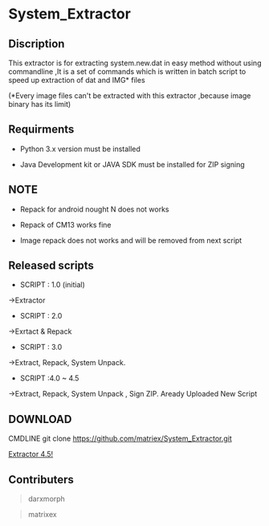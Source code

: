 # System_Extractor

Discription
-------------
This extractor is for extracting system.new.dat in easy method without using commandline ,It is a set of commands which is written in batch script to speed up extraction of dat and IMG* files


(*Every image files can't be extracted with this extractor ,because image binary has its limit)


Requirments
------------

 * Python 3.x version must be installed 

 * Java Development kit or JAVA SDK must be installed for ZIP signing


NOTE
-----

 * Repack for android nought N does not works
 
 * Repack of CM13 works fine 
  
 * Image repack does not works and will be removed from next script 

Released scripts
-----------------

* SCRIPT : 1.0 (initial)

 ->Extractor
 
* SCRIPT : 2.0

 ->Exrtact & Repack
 
* SCRIPT : 3.0

 ->Extract, Repack, System Unpack.
 
* SCRIPT :4.0 ~ 4.5

 ->Extract, Repack, System Unpack , Sign ZIP. 
   Aready Uploaded New Script 
 
 
 DOWNLOAD
 ---------

 CMDLINE git clone https://github.com/matriex/System_Extractor.git
                  
 [Extractor 4.5!](https://codeload.github.com/matriex/System_Extractor/zip/master)
 
 
 Contributers
 -------------
 
> darxmorph
 
> matrixex
 
